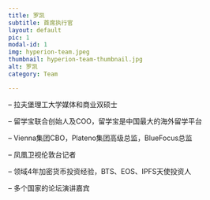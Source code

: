 ```yaml
---
title: 罗凯
subtitle: 首席执行官
layout: default
pic: 1
modal-id: 1
img: hyperion-team.jpeg
thumbnail: hyperion-team-thumbnail.jpg
alt: 罗凯
category: Team

---
```

– 拉夫堡理工大学媒体和商业双硕士

– 留学宝联合创始人及COO，留学宝是中国最大的海外留学平台

– Vienna集团CBO，Plateno集团高级总监，BlueFocus总监

– 凤凰卫视伦敦台记者

– 领域4年加密货币投资经验，BTS、EOS、IPFS天使投资人

– 多个国家的论坛演讲嘉宾
